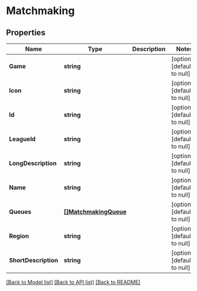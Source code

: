 # Matchmaking

## Properties
Name | Type | Description | Notes
------------ | ------------- | ------------- | -------------
**Game** | **string** |  | [optional] [default to null]
**Icon** | **string** |  | [optional] [default to null]
**Id** | **string** |  | [optional] [default to null]
**LeagueId** | **string** |  | [optional] [default to null]
**LongDescription** | **string** |  | [optional] [default to null]
**Name** | **string** |  | [optional] [default to null]
**Queues** | [**[]MatchmakingQueue**](MatchmakingQueue.md) |  | [optional] [default to null]
**Region** | **string** |  | [optional] [default to null]
**ShortDescription** | **string** |  | [optional] [default to null]

[[Back to Model list]](../README.md#documentation-for-models) [[Back to API list]](../README.md#documentation-for-api-endpoints) [[Back to README]](../README.md)


